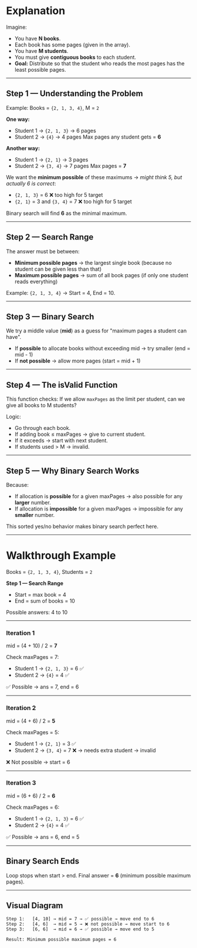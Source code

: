 # Explanation

Imagine:

* You have **N books**.
* Each book has some pages (given in the array).
* You have **M students**.
* You must give **contiguous books** to each student.
* **Goal:** Distribute so that the student who reads the most pages has the least possible pages.

---

## Step 1 — Understanding the Problem

Example:
Books = `{2, 1, 3, 4}`, M = `2`

**One way:**

* Student 1 → `{2, 1, 3}` → 6 pages
* Student 2 → `{4}` → 4 pages
  Max pages any student gets = **6**

**Another way:**

* Student 1 → `{2, 1}` → 3 pages
* Student 2 → `{3, 4}` → 7 pages
  Max pages = **7**

We want the **minimum possible** of these maximums → *might think 5, but actually 6 is correct*:

* `{2, 1, 3}` = 6 ❌ too high for 5 target
* `{2, 1}` = 3 and `{3, 4}` = 7 ❌ too high for 5 target

Binary search will find **6** as the minimal maximum.

---

## Step 2 — Search Range

The answer must be between:

* **Minimum possible pages** → the largest single book (because no student can be given less than that)
* **Maximum possible pages** → sum of all book pages (if only one student reads everything)

Example: `{2, 1, 3, 4}` → Start = 4, End = 10.

---

## Step 3 — Binary Search

We try a middle value (**mid**) as a guess for "maximum pages a student can have".

* If **possible** to allocate books without exceeding mid → try smaller (end = mid - 1)
* If **not possible** → allow more pages (start = mid + 1)

---

## Step 4 — The isValid Function

This function checks: If we allow `maxPages` as the limit per student, can we give all books to M students?

Logic:

* Go through each book.
* If adding book ≤ maxPages → give to current student.
* If it exceeds → start with next student.
* If students used > M → invalid.

---

## Step 5 — Why Binary Search Works

Because:

* If allocation is **possible** for a given maxPages → also possible for any **larger** number.
* If allocation is **impossible** for a given maxPages → impossible for any **smaller** number.

This sorted yes/no behavior makes binary search perfect here.

---

# Walkthrough Example

Books = `{2, 1, 3, 4}`, Students = `2`

**Step 1 — Search Range**

* Start = max book = 4
* End = sum of books = 10

Possible answers: 4 to 10

---

### Iteration 1

mid = (4 + 10) / 2 = **7**

Check maxPages = 7:

* Student 1 → `{2, 1, 3}` = 6 ✅
* Student 2 → `{4}` = 4 ✅

✅ Possible → ans = 7, end = 6

---

### Iteration 2

mid = (4 + 6) / 2 = **5**

Check maxPages = 5:

* Student 1 → `{2, 1}` = 3 ✅
* Student 2 → `{3, 4}` = 7 ❌ → needs extra student → invalid

❌ Not possible → start = 6

---

### Iteration 3

mid = (6 + 6) / 2 = **6**

Check maxPages = 6:

* Student 1 → `{2, 1, 3}` = 6 ✅
* Student 2 → `{4}` = 4 ✅

✅ Possible → ans = 6, end = 5

---

## Binary Search Ends

Loop stops when start > end.
Final answer = **6** (minimum possible maximum pages).

---

## Visual Diagram

```
Step 1:   [4, 10] → mid = 7 → ✅ possible → move end to 6
Step 2:   [4, 6]  → mid = 5 → ❌ not possible → move start to 6
Step 3:   [6, 6]  → mid = 6 → ✅ possible → move end to 5

Result: Minimum possible maximum pages = 6
```